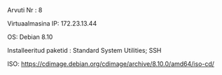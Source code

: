 Arvuti Nr : 8

Virtuaalmasina IP: 172.23.13.44

OS: Debian 8.10

Installeeritud paketid : Standard System Utilities; SSH

ISO: https://cdimage.debian.org/cdimage/archive/8.10.0/amd64/iso-cd/

